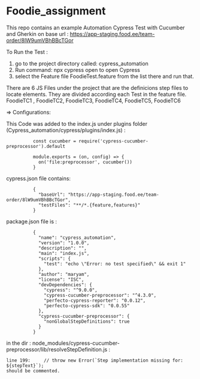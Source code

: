 # Foodie_assignment

This repo contains an example Automation Cypress Test with Cucumber and Gherkin on 
  base url : https://app-staging.food.ee/team-order/8lW9umVBhBBcTGor 

To Run the Test :
  1. go to the project directory called: cypress_automation 
  2. Run command:   npx cypress open    to open Cypress
  3. select the Feature file FoodieTest.feature from the list there and run that.

There are 6 JS Files under the project that are the definicions step files to locate elements. They are divided according each Test in the feature file.  
  FoodieTC1 , FoodieTC2, FoodieTC3, FoodieTC4, FoodieTC5, FoodieTC6


=> Configurations: 

This Code was added to the index.js under plugins folder (Cypress_automation/cypress/plugins/index.js) : 

              const cucumber = require('cypress-cucumber-preprocessor').default

              module.exports = (on, config) => {
                on('file:preprocessor', cucumber())
              }


cypress.json file contains: 

              {
                "baseUrl": "https://app-staging.food.ee/team-order/8lW9umVBhBBcTGor",
                "testFiles": "**/*.{feature,features}"
              }


package.json file is : 

              {
                "name": "cypress_automation",
                "version": "1.0.0",
                "description": "",
                "main": "index.js",
                "scripts": {
                  "test": "echo \"Error: no test specified\" && exit 1"
                },
                "author": "maryam",
                "license": "ISC",
                "devDependencies": {
                  "cypress": "^9.0.0",
                  "cypress-cucumber-preprocessor": "^4.3.0",
                  "perfecto-cypress-reporter": "0.0.12",
                  "perfecto-cypress-sdk": "0.0.55"
                },
                "cypress-cucumber-preprocessor": {
                  "nonGlobalStepDefinitions": true
                }
              }
              

in the dir : node_modules/cypress-cucumber-preprocessor/lib/resolveStepDefinition.js :

    line 199:     // throw new Error(`Step implementation missing for: ${stepText}`);
    should be commented. 
